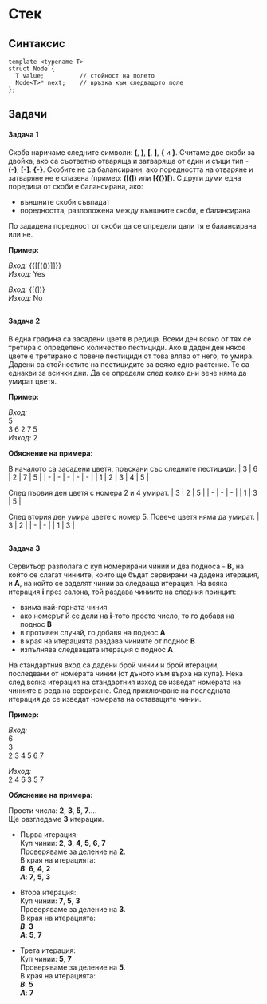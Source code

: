 # Стек

## Синтаксис
```
template <typename T>
struct Node {   
  T value;          // стойност на полето
  Node<T>* next;    // връзка към следващото поле
};
```

## Задачи

#### Задача 1
Скоба наричаме следните символи: **(**, **)**, **[**, **]**, **{** и **}**. Считаме две скоби за двойка, ако са съответно отваряща и затваряща от един и същи тип - **(**-**)**, **[**\-**]**. **{**-**}**. Скобите не са балансирани, ако поредността на отваряне и затваряне не е спазена (пример: **([(])** или **[{(})[)**. С други думи една поредица от скоби е балансирана, ако:
- външните скоби съвпадат
- поредността, разположена между външните скоби, е балансирана 

По зададена поредност от скоби да се определи дали тя е балансирана или не.


**Пример:** 

*Вход:* {{[[(())]]}} \
*Изход:* Yes


*Вход:* {[(])} \
*Изход:* No


##
#### Задача 2
В една градина са засадени цветя в редица. Всеки ден всяко от тях се третира с определено количество пестициди. Ако в даден ден някое цвете е третирано с повече пестициди от това вляво от него, то умира. Дадени са стойностите на пестицидите за всяко едно растение. Те са еднакви за всички дни. Да се определи след колко дни вече няма да умират цветя.

**Пример:**

*Вход:* \
5 \
3 6 2 7 5 \
*Изход:* 2

**Обяснение на примера:** 

В началото са засадени цветя, пръскани със следните пестициди:
| 3 | 6 | 2 | 7 | 5 |
| - | - | - | - | - |
| 1 | 2 | 3 | 4 | 5 |

След първия ден цветя с номера 2 и 4 умират.
| 3 | 2 | 5 |
| - | - | - |
| 1 | 3 | 5 |

След втория ден умира цвете с номер 5. Повече цветя няма да умират.
| 3 | 2 |
| - | - |
| 1 | 3 |


##
#### Задача 3
Сервитьор разполага с куп номерирани чинии и два подноса - **B**, на който се слагат чиниите, които ще бъдат сервирани на дадена итерация, и **A**, на който се заделят чинии за следваща итерация. На всяка итерация **i** през салона, той раздава чиниите на следния принцип:
- взима най-горната чиния
- ако номерът й се дели на **i**-тото просто число, то го добавя на поднос **B**
- в противен случай, го добавя на поднос **A**
- в края на итерацията раздава чиниите от поднос **B**
- изпълнява следващата итерация с поднос **А**

На стандартния вход са дадени брой чинии и брой итерации, последвани от номерата чинии (от дъното към върха на купа). Нека след всяка итерация на стандартния изход се изведат номерата на чиниите в реда на сервиране. След приключване на последната итерация да се изведат номерата на оставащите чинии.

**Пример:**

*Вход:* \
6 \
3 \
2 3 4 5 6 7 

*Изход:* \
2 4 6 3 5 7

**Обяснение на примера:** 

Прости числа: **2**, **3**, **5**, **7**…. \
Ще разгледаме **3** итерации.

- Първа итерация: \
Куп чинии: **2**, **3**, **4**, **5**, **6**, **7** \
Проверяваме за деление на **2**. \
В края на итерацията: \
***B***: **6**, **4**, **2** \
***A***: **7**, **5**, **3**

- Втора итерация: \
Куп чинии: **7**, **5**, **3** \
Проверяваме за деление на **3**. \
В края на итерацията: \
***B***: **3** \
***A***: **5**, **7**

- Трета итерация: \
Куп чинии: **5**, **7** \
Проверяваме за деление на **5**. \
В края на итерацията: \
***B***: **5** \
***A***: **7**
